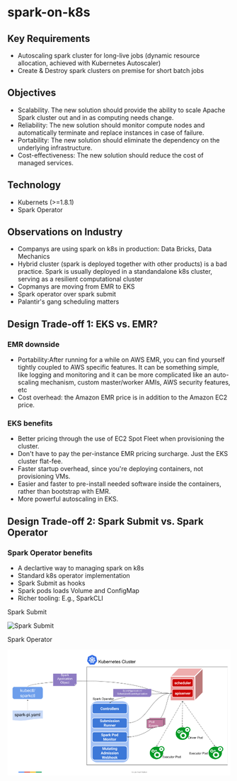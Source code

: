 # spark-on-k8s

## Key Requirements
* Autoscaling spark cluster for long-live jobs (dynamic resource allocation, achieved with Kubernetes Autoscaler)
* Create & Destroy spark clusters on premise for short batch jobs

## Objectives
* Scalability.
The new solution should provide the ability to scale Apache Spark cluster out and in as computing needs change.
* Reliability:
The new solution should monitor compute nodes and automatically terminate and replace instances in case of failure.
* Portability:
The new solution should eliminate the dependency on the underlying infrastructure.
* Cost-effectiveness:
The new solution should reduce the cost of managed services.

## Technology
* Kubernets (>=1.8.1)
* Spark Operator

## Observations on Industry
* Companys are using spark on k8s in production: Data Bricks, Data Mechanics 
* Hybrid cluster (spark is deployed together with other products) is a bad practice. Spark is usually deployed in a standandalone k8s cluster, serving as a resilient computational cluster
* Copmanys are moving from EMR to EKS
* Spark operator over spark submit
* Palantir's gang scheduling matters


## Design Trade-off 1: EKS vs. EMR?

### EMR downside
* Portability:After running for a while on AWS EMR, you can find yourself tightly coupled to AWS specific features. It can be something simple, like logging and monitoring and it can be more complicated like an auto-scaling mechanism, custom master/worker AMIs, AWS security features, etc
* Cost overhead: the Amazon EMR price is in addition to the Amazon EC2 price.

### EKS benefits
* Better pricing through the use of EC2 Spot Fleet when provisioning the cluster.
* Don't have to pay the per-instance EMR pricing surcharge. Just the EKS cluster flat-fee.
* Faster startup overhead, since you're deploying containers, not provisioning VMs.
* Easier and faster to pre-install needed software inside the containers, rather than bootstrap with EMR.
* More powerful autoscaling in EKS.


## Design Trade-off 2: Spark Submit vs. Spark Operator

### Spark Operator benefits
* A declartive way to managing spark on k8s 
* Standard k8s operator implementation
* Spark Submit as hooks
* Spark pods loads Volume and ConfigMap
* Richer tooling: E.g., SparkCLI 

Spark Submit

![Spark Submit](https://spark.apache.org/docs/latest/img/k8s-cluster-mode.png)

Spark Operator

![Spark operator](https://github.com/GoogleCloudPlatform/spark-on-k8s-operator/blob/master/docs/architecture-diagram.png)
